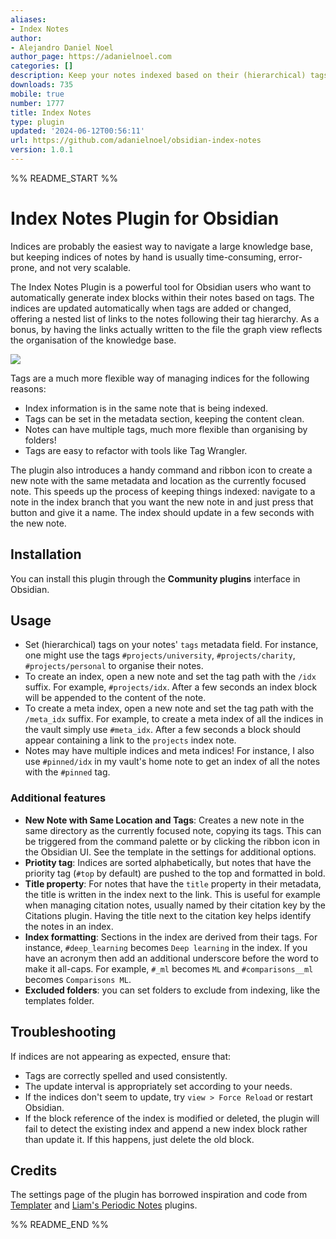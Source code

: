 ```yaml
---
aliases:
- Index Notes
author:
- Alejandro Daniel Noel
author_page: https://adanielnoel.com
categories: []
description: Keep your notes indexed based on their (hierarchical) tags
downloads: 735
mobile: true
number: 1777
title: Index Notes
type: plugin
updated: '2024-06-12T00:56:11'
url: https://github.com/adanielnoel/obsidian-index-notes
version: 1.0.1
---
```


%% README_START %%

# Index Notes Plugin for Obsidian

Indices are probably the easiest way to navigate a large knowledge base, but keeping indices of notes by hand is usually time-consuming, error-prone, and not very scalable.

The Index Notes Plugin is a powerful tool for Obsidian users who want to automatically generate index blocks within their notes based on tags. The indices are updated automatically when tags are added or changed, offering a nested list of links to the notes following their tag hierarchy. As a bonus, by having the links actually written to the file the graph view reflects the organisation of the knowledge base.

![](index_notes_demo.gif )

Tags are a much more flexible way of managing indices for the following reasons:
- Index information is in the same note that is being indexed.
- Tags can be set in the metadata section, keeping the content clean.
- Notes can have multiple tags, much more flexible than organising by folders!
- Tags are easy to refactor with tools like Tag Wrangler.

The plugin also introduces a handy command and ribbon icon to create a new note with the same metadata and location as the currently focused note. This speeds up the process of keeping things indexed: navigate to a note in the index branch that you want the new note in and just press that button and give it a name. The index should update in a few seconds with the new note.


## Installation

You can install this plugin through the **Community plugins** interface in Obsidian.

## Usage

- Set (hierarchical) tags on your notes' `tags` metadata field. For instance, one might use the tags `#projects/university`, `#projects/charity`, `#projects/personal` to organise their notes.
- To create an index, open a new note and set the tag path with the `/idx` suffix. For example, `#projects/idx`. After a few seconds an index block will be appended to the content of the note.
- To create a meta index, open a new note and set the tag path with the `/meta_idx` suffix. For example, to create a meta index of all the indices in the vault simply use `#meta_idx`. After a few seconds a block should appear containing a link to the `projects` index note.
- Notes may have multiple indices and meta indices! For instance, I also use `#pinned/idx` in my vault's home note to get an index of all the notes with the `#pinned` tag.

### Additional features

- **New Note with Same Location and Tags**: Creates a new note in the same directory as the currently focused note, copying its tags. This can be triggered from the command palette or by clicking the ribbon icon in the Obsidian UI. See the template in the settings for additional options.
- **Priotity tag**: Indices are sorted alphabetically, but notes that have the priority tag (`#top` by default) are pushed to the top and formatted in bold.
- **Title property**: For notes that have the `title` property in their metadata, the title is written in the index next to the link. This is useful for example when managing citation notes, usually named by their citation key by the Citations plugin. Having the title next to the citation key helps identify the notes in an index.
- **Index formatting**: Sections in the index are derived from their tags. For instance, `#deep_learning` becomes `Deep learning` in the index. If you have an acronym then add an additional underscore before the word to make it all-caps. For example, `#_ml` becomes `ML` and `#comparisons__ml` becomes `Comparisons ML`.
- **Excluded folders**: you can set folders to exclude from indexing, like the templates folder.


## Troubleshooting

If indices are not appearing as expected, ensure that:
- Tags are correctly spelled and used consistently.
- The update interval is appropriately set according to your needs.
- If the indices don't seem to update, try `view > Force Reload` or restart Obsidian.
- If the block reference of the index is modified or deleted, the plugin will fail to detect the existing index and append a new index block rather than update it. If this happens, just delete the old block.

## Credits
The settings page of the plugin has borrowed inspiration and code from [Templater](https://github.com/SilentVoid13/Templater) and [Liam's Periodic Notes](https://github.com/liamcain/obsidian-periodic-notes) plugins.


%% README_END %%